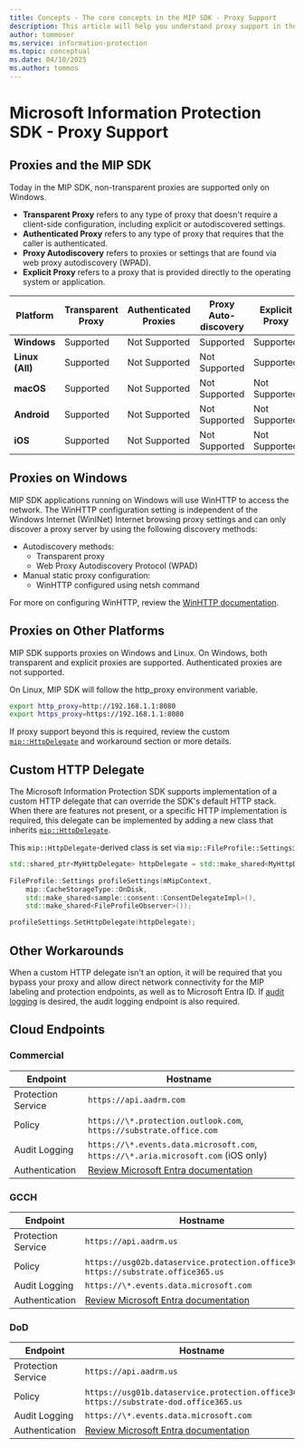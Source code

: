 ```yaml
---
title: Concepts - The core concepts in the MIP SDK - Proxy Support
description: This article will help you understand proxy support in the MIP SDK.
author: tommoser
ms.service: information-protection
ms.topic: conceptual
ms.date: 04/10/2025
ms.author: tommos
---
```


# Microsoft Information Protection SDK - Proxy Support

## Proxies and the MIP SDK

Today in the MIP SDK, non-transparent proxies are supported only on Windows.

* **Transparent Proxy** refers to any type of proxy that doesn't require a client-side configuration, including explicit or autodiscovered settings.
* **Authenticated Proxy** refers to any type of proxy that requires that the caller is authenticated.
* **Proxy Autodiscovery** refers to proxies or settings that are found via web proxy autodiscovery (WPAD).
* **Explicit Proxy** refers to a proxy that is provided directly to the operating system or application.
  
| Platform        | Transparent Proxy | Authenticated Proxies | Proxy Auto-discovery | Explicit Proxy |
| --------------- | ----------------- | --------------------- | -------------------- | -------------- |
| **Windows**     | Supported         | Not Supported         | Supported            | Supported      |
| **Linux (All)** | Supported         | Not Supported         | Not Supported        | Supported      |
| **macOS**       | Supported         | Not Supported         | Not Supported        | Not Supported  |
| **Android**     | Supported         | Not Supported         | Not Supported        | Not Supported  |
| **iOS**         | Supported         | Not Supported         | Not Supported        | Not Supported  |

## Proxies on Windows

MIP SDK applications running on Windows will use WinHTTP to access the network. The WinHTTP configuration setting is independent of the Windows Internet (WinINet) Internet browsing proxy settings and can only discover a proxy server by using the following discovery methods:

* Autodiscovery methods:
  * Transparent proxy
  * Web Proxy Autodiscovery Protocol (WPAD)
* Manual static proxy configuration:
  * WinHTTP configured using netsh command

For more on configuring WinHTTP, review the [WinHTTP documentation](/windows/win32/winhttp/winhttp-start-page).

## Proxies on Other Platforms

MIP SDK supports proxies on Windows and Linux. On Windows, both transparent and explicit proxies are supported. Authenticated proxies are not supported.

On Linux, MIP SDK will follow the http_proxy environment variable.

```bash
export http_proxy=http://192.168.1.1:8080
export https_proxy=https://192.168.1.1:8080
```

If proxy support beyond this is required, review the custom [`mip::HttpDelegate`](https://microsoftdocs.github.io/mip-sdk-docs/cpp/classHttpDelegate.html) and workaround section or more details.

## Custom HTTP Delegate

The Microsoft Information Protection SDK supports implementation of a custom HTTP delegate that can override the SDK's default HTTP stack. When there are features not present, or a specific HTTP implementation is required, this delegate can be implemented by adding a new class that inherits [`mip::HttpDelegate`](https://microsoftdocs.github.io/mip-sdk-docs/cpp/classHttpDelegate.html).

This `mip::HttpDelegate`-derived class is set via `mip::FileProfile::Settings`:

```cpp
std::shared_ptr<MyHttpDelegate> httpDelegate = std::make_shared<MyHttpDelegate>();
   
FileProfile::Settings profileSettings(mMipContext,
    mip::CacheStorageType::OnDisk,
    std::make_shared<sample::consent::ConsentDelegateImpl>(),
    std::make_shared<FileProfileObserver>());

profileSettings.SetHttpDelegate(httpDelegate);
```

## Other Workarounds

When a custom HTTP delegate isn't an option, it will be required that you bypass your proxy and allow direct network connectivity for the MIP labeling and protection endpoints, as well as to Microsoft Entra ID. If [audit logging](/azure/information-protection/reports-aip) is desired, the audit logging endpoint is also required.

## Cloud Endpoints

### Commercial

| Endpoint | Hostname |
| --- | --- |
| Protection Service | `https://api.aadrm.com` |
| Policy             | `https://\*.protection.outlook.com`, `https://substrate.office.com` |
| Audit Logging      | `https://\*.events.data.microsoft.com`, `https://\*.aria.microsoft.com` (iOS only) |
| Authentication     | [Review Microsoft Entra documentation](/azure/active-directory/develop/authentication-national-cloud#azure-ad-authentication-endpoints) |

### GCCH

| Endpoint           | Hostname |
| --- | --- |
| Protection Service | `https://api.aadrm.us` |
| Policy             | `https://usg02b.dataservice.protection.office365.us`, `https://substrate.office365.us` |
| Audit Logging      | `https://\*.events.data.microsoft.com`                                                  |
| Authentication     | [Review Microsoft Entra documentation](/azure/active-directory/develop/authentication-national-cloud#azure-ad-authentication-endpoints) |

### DoD

| Endpoint           | Hostname |
| --- | --- |
| Protection Service | `https://api.aadrm.us` |
| Policy             | `https://usg01b.dataservice.protection.office365.us`, `https://substrate-dod.office365.us` |
| Audit Logging      | `https://\*.events.data.microsoft.com` |
| Authentication     | [Review Microsoft Entra documentation](/azure/active-directory/develop/authentication-national-cloud#azure-ad-authentication-endpoints) |
